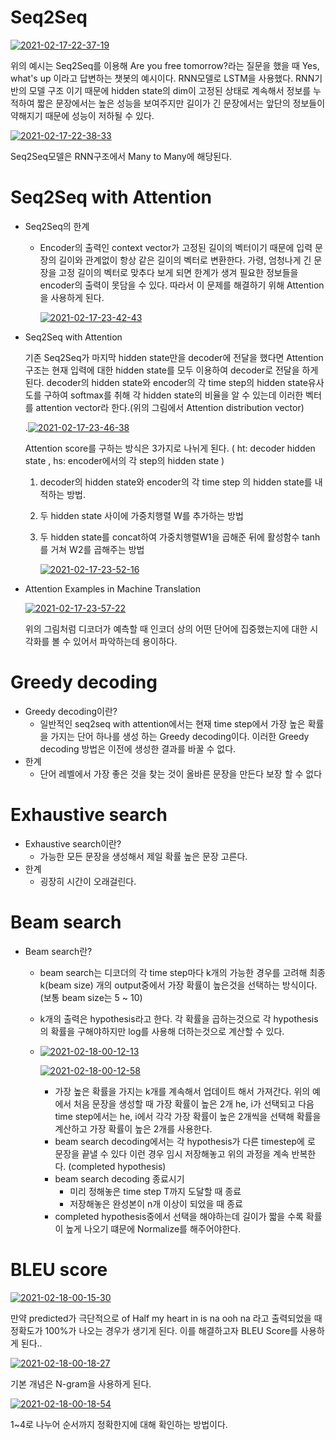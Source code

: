 # Seq2Seq

<a href="https://ibb.co/dQrTpHD"><img src="https://i.ibb.co/19LgX4T/2021-02-17-22-37-19.png" alt="2021-02-17-22-37-19" border="0"></a>

위의 예시는 Seq2Seq를 이용해 Are you free tomorrow?라는 질문을 했을 때 Yes, what's up 이라고 답변하는 챗봇의 예시이다. RNN모델로 LSTM을 사용했다. RNN기반의 모델 구조 이기 때문에 hidden state의 dim이 고정된 상태로 계속해서 정보를 누적하여 짧은 문장에서는 높은 성능을 보여주지만 길이가 긴 문장에서는 앞단의 정보들이 약해지기 때문에 성능이 저하될 수 있다.

<a href="https://ibb.co/1GBjrzR"><img src="https://i.ibb.co/4RC3814/2021-02-17-22-38-33.png" alt="2021-02-17-22-38-33" border="0"></a>

Seq2Seq모델은 RNN구조에서 Many to Many에 해당된다.

# Seq2Seq with Attention

- Seq2Seq의 한계

  - Encoder의 출력인 context vector가 고정된 길이의 벡터이기 때문에 입력 문장의 길이와 관계없이 항상 같은 길이의 벡터로 변환한다. 가령, 엄청나게 긴 문장을 고정 길이의 벡터로 맞추다 보게 되면 한계가 생겨 필요한 정보들을 encoder의 출력이 못담을 수 있다. 따라서 이 문제를 해결하기 위해 Attention을 사용하게 된다. 

    <a href="https://imgbb.com/"><img src="https://i.ibb.co/rxjy8zD/2021-02-17-23-42-43.png" alt="2021-02-17-23-42-43" border="0"></a>

    

- Seq2Seq with Attention

  기존 Seq2Seq가 마지막 hidden state만을 decoder에 전달을 했다면 Attention 구조는 현재 입력에 대한 hidden state를 모두 이용하여 decoder로 전달을 하게 된다.  decoder의 hidden state와 encoder의 각 time step의 hidden state유사도를 구하여 softmax를 취해 각 hidden state의 비율을 알 수 있는데 이러한 벡터를 attention vector라 한다.(위의 그림에서 Attention distribution vector)

  

  .<a href="https://imgbb.com/"><img src="https://i.ibb.co/SKh1CjG/2021-02-17-23-46-38.png" alt="2021-02-17-23-46-38" border="0"></a>

  

  Attention score를 구하는 방식은 3가지로 나뉘게 된다. ( ht: decoder hidden state , hs: encoder에서의 각 step의 hidden state )

  1. decoder의 hidden state와 encoder의 각 time step 의 hidden state를 내적하는 방법.

  2. 두 hidden state 사이에 가중치행렬 W를 추가하는 방법

  3. 두 hidden state를 concat하여 가중치행렬W1을 곱해준 뒤에 활성함수 tanh를 거쳐 W2를 곱해주는 방법

     <a href="https://imgbb.com/"><img src="https://i.ibb.co/V9nxvd9/2021-02-17-23-52-16.png" alt="2021-02-17-23-52-16" border="0"></a>

     

- Attention Examples in Machine Translation 

  <a href="https://imgbb.com/"><img src="https://i.ibb.co/jkdw02R/2021-02-17-23-57-22.png" alt="2021-02-17-23-57-22" border="0"></a>

  위의 그림처럼 디코더가 예측할 때 인코더 상의 어떤 단어에 집중했는지에 대한 시각화를 볼 수 있어서 파악하는데 용이하다.



# Greedy decoding

- Greedy decoding이란?
  - 일반적인 seq2seq with attention에서는 현재 time step에서 가장 높은 확률을 가지는 단어 하나를 생성 하는 Greedy decoding이다. 이러한 Greedy decoding 방법은 이전에 생성한 결과를 바꿀 수 없다.
- 한계
  - 단어 레벨에서 가장 좋은 것을 찾는 것이 올바른 문장을 만든다 보장 할 수 없다

# Exhaustive search

- Exhaustive search이란?
  - 가능한 모든 문장을 생성해서 제일 확률 높은 문장 고른다.
- 한계
  - 굉장히 시간이 오래걸린다.



# Beam search

- Beam search란?

  - beam search는 디코더의 각 time step마다 k개의 가능한 경우를 고려해 최종 k(beam size) 개의 output중에서 가장 확률이 높은것을 선택하는 방식이다. (보통 beam size는 5 ~ 10)

  - k개의 출력은 hypothesis라고 한다. 각 확률을 곱하는것으로 각 hypothesis의 확률을 구해야하지만 log를 사용해 더하는것으로 계산할 수 있다.

  - <a href="https://imgbb.com/"><img src="https://i.ibb.co/sHvt9Bc/2021-02-18-00-12-13.png" alt="2021-02-18-00-12-13" border="0"></a>

    <a href="https://ibb.co/XxC6JkL"><img src="https://i.ibb.co/VYqbBp9/2021-02-18-00-12-58.png" alt="2021-02-18-00-12-58" border="0"></a>

    - 가장 높은 확률을 가지는 k개를 계속해서 업데이트 해서 가져간다. 위의 예에서 처음 문장을 생성할 때 가장 확률이 높은 2개 he, i가 선택되고 다음 time step에서는 he, i에서 각각 가장 확률이 높은 2개씩을 선택해 확률을 계산하고 가장 확률이 높은 2개를 사용한다.
    - beam search decoding에서는 각 hypothesis가 다른 timestep에 <END>로 문장을 끝낼 수 있다 이런 경우 임시 저장해놓고 위의 과정을 계속 반복한다. (completed hypothesis)
    - beam search decoding 종료시기
      - 미리 정해놓은 time step T까지 도달할 때 종료
      - 저장해놓은 완성본이 n개 이상이 되었을 때 종료
    - completed hypothesis중에서 선택을 해야하는데 길이가 짧을 수록 확률이 높게 나오기 떄문에 Normalize를 해주어야한다.



# BLEU score

<a href="https://ibb.co/db0XVFz"><img src="https://i.ibb.co/jVvqQm1/2021-02-18-00-15-30.png" alt="2021-02-18-00-15-30" border="0"></a>

만약 predicted가 극단적으로 of Half my heart in is na ooh na 라고 출력되었을 때 정확도가 100%가 나오는 경우가 생기게 된다. 이를 해결하고자 BLEU Score를 사용하게 된다..

<a href="https://imgbb.com/"><img src="https://i.ibb.co/JFpwGJX/2021-02-18-00-18-27.png" alt="2021-02-18-00-18-27" border="0"></a>

기본 개념은 N-gram을 사용하게 된다.

<a href="https://ibb.co/dWL8C4N"><img src="https://i.ibb.co/gjPkqZ0/2021-02-18-00-18-54.png" alt="2021-02-18-00-18-54" border="0"></a>

1~4로 나누어 순서까지 정확한지에 대해 확인하는 방법이다.